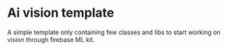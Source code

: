 # Ai vision template

A simple template only containing few classes and libs to start working on vision through firebase ML kit.